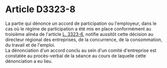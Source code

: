 # Article D3323-8

  
La partie qui dénonce un accord de participation ou l'employeur, dans le cas où le régime de participation a été mis en place conformément au troisième alinéa de l'article [L. 3323-6][1], notifie aussitôt cette décision au directeur régional des entreprises, de la concurrence, de la consommation, du travail et de l'emploi.   
La dénonciation d'un accord conclu au sein d'un comité d'entreprise est constatée au procès-verbal de la séance au cours de laquelle cette dénonciation a eu lieu.

 [1]: /affichCodeArticle.do?cidTexte=LEGITEXT000006072050&idArticle=LEGIARTI000006903010&dateTexte=&categorieLien=cid